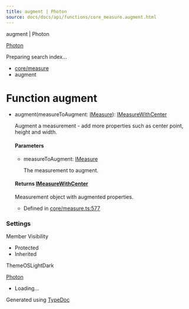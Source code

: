 ```yaml
---
title: augment | Photon
source: docs/docs/api/functions/core_measure.augment.html
---
```


augment | Photon

[Photon](../index.html)




Preparing search index...

* [core/measure](../modules/core_measure.html)
* augment

# Function augment

* augment(measureToAugment: [IMeasure](../interfaces/core_maker.IMeasure.html)): [IMeasureWithCenter](../interfaces/core_maker.IMeasureWithCenter.html)

  Augment a measurement - add more properties such as center point, height and width.

  #### Parameters

  + measureToAugment: [IMeasure](../interfaces/core_maker.IMeasure.html)

    The measurement to augment.

  #### Returns [IMeasureWithCenter](../interfaces/core_maker.IMeasureWithCenter.html)

  Measurement object with augmented properties.

  + Defined in [core/measure.ts:577](https://github.com/mwhite454/photon/blob/main/packages/photon/src/core/measure.ts#L577)

### Settings

Member Visibility

* Protected
* Inherited

ThemeOSLightDark

[Photon](../index.html)

* Loading...

Generated using [TypeDoc](https://typedoc.org/)
